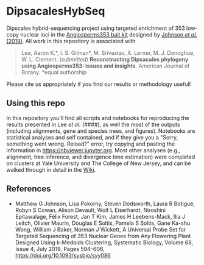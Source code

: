 # DipsacalesHybSeq
Dipscales hybrid-sequencing project using targeted enrichment of 353 low-copy nuclear loci in the [Angiosperms353 bait kit](https://arborbiosci.com/genomics/targeted-sequencing/mybaits/mybaits-expert/mybaits-expert-angiosperms-353/) designed by [Johnson _et al._ (2019)](https://academic.oup.com/sysbio/article/68/4/594/5237557). All work in this repository is associated with 

> Lee, Aaron K.\*, I. S. Gilman\*, M. Srivastav, A. Lerner, M. J. Donoghue, W. L. Clement. (*submitted*) **Reconstructing Dipsacales phylogeny using Angiosperms353: Issues and insights**. American Journal of Botany. \*equal authorship

Please cite us appropriately if you find our results or methodology useful!

## Using this repo
In this repository you'll find all scripts and notebooks for reproducing the results presented in Lee _et al._ (####), as well the most of the outputs (including alignments, gene and species trees, and figures). Notebooks are statistical analyses and self contained, and if they give you a "Sorry, something went wrong. Reload?" error, try copying and pasting the information in https://nbviewer.jupyter.org. Most other analyses (e.g., alignment, tree inference, and divergence time estimation) were completed on clusters at Yale University and The College of New Jersey, and can be walked through in detail in the [Wiki](https://github.com/aaklee/DipsacalesHybSeq/wiki).

## References
- Matthew G Johnson, Lisa Pokorny, Steven Dodsworth, Laura R Botigué, Robyn S Cowan, Alison Devault, Wolf L Eiserhardt, Niroshini Epitawalage, Félix Forest, Jan T Kim, James H Leebens-Mack, Ilia J Leitch, Olivier Maurin, Douglas E Soltis, Pamela S Soltis, Gane Ka-shu Wong, William J Baker, Norman J Wickett, A Universal Probe Set for Targeted Sequencing of 353 Nuclear Genes from Any Flowering Plant Designed Using k-Medoids Clustering, Systematic Biology, Volume 68, Issue 4, July 2019, Pages 594–606, https://doi.org/10.1093/sysbio/syy086
